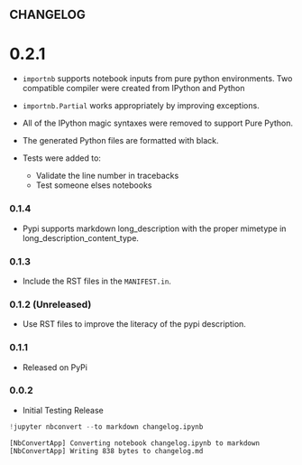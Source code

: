 
## CHANGELOG

# 0.2.1

* `importnb` supports notebook inputs from pure python environments.  Two compatible compiler were created from IPython and Python
* `importnb.Partial` works appropriately by improving exceptions.
* All of the IPython magic syntaxes were removed to support Pure Python.
* The generated Python files are formatted with black.
* Tests were added to:

    * Validate the line number in tracebacks
    * Test someone elses notebooks

### 0.1.4
- Pypi supports markdown long_description with the proper mimetype in long_description_content_type.

### 0.1.3
- Include the RST files in the `MANIFEST.in`.

### 0.1.2 (Unreleased)
- Use RST files to improve the literacy of the pypi description.

### 0.1.1
- Released on PyPi 

### 0.0.2
- Initial Testing Release


```python
!jupyter nbconvert --to markdown changelog.ipynb
```

    [NbConvertApp] Converting notebook changelog.ipynb to markdown
    [NbConvertApp] Writing 838 bytes to changelog.md

